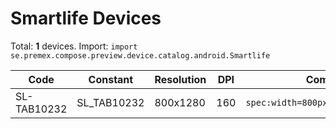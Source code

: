 # Smartlife Devices

Total: **1** devices. Import: `import se.premex.compose.preview.device.catalog.android.Smartlife`

| Code | Constant | Resolution | DPI | Compose Spec | Preview Usage |
|------|----------|------------|-----|-------------|---------------|
| SL-TAB10232 | SL_TAB10232 | 800x1280 | 160 | `spec:width=800px,height=1280px,dpi=160` | `@Preview(device = Smartlife.SL_TAB10232)` |

<!-- Generated automatically. Do not edit manually. -->
